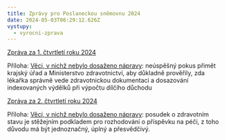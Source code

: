 ```yaml
---
title: Zprávy pro Poslaneckou sněmovnu 2024
date: 2024-05-03T06:29:12.626Z
vystupy:
  - vyrocni-zprava
---
```

<p><a href="https://www.ochrance.cz/dokument/zpravy_pro_poslaneckou_snemovnu_2024/2024-i-q.pdf">Zpráva za 1. čtvrtletí roku 2024</a></p>

<p>Příloha:&nbsp;<a href="https://www.ochrance.cz/dokument/zpravy_pro_poslaneckou_snemovnu_2024/2024-i-q-sankce.pdf">Věci, v nichž nebylo dosaženo nápravy</a>:&nbsp;neúspěšný pokus přimět krajský úřad a&nbsp;Ministerstvo zdravotnictví, aby důkladně prověřily, zda lékařka správně vede zdravotnickou dokumentaci a dosazování indexovaných výdělků při&nbsp;výpočtu dílčího důchodu</p>

<p><a href="https://www.ochrance.cz/dokument/zpravy_pro_poslaneckou_snemovnu_2024/2024-ii-q.pdf">Zpráva za 2. čtvrtletí roku 2024</a></p>

<p>Příloha: <a href="https://www.ochrance.cz/dokument/zpravy_pro_poslaneckou_snemovnu_2024/2024-ii-q-sankce.pdf">Věci, v nichž nebylo dosaženo nápravy</a>:&nbsp;posudek o zdravotním stavu je stěžejním podkladem pro rozhodování o příspěvku na péči, z toho důvodu má být jednoznačný, úplný a přesvědčivý.</p>
